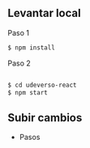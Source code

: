 ## Levantar local

Paso 1

```bash
$ npm install
```

Paso 2

```bash

$ cd udeverso-react
$ npm start
```

## Subir cambios

- Pasos
